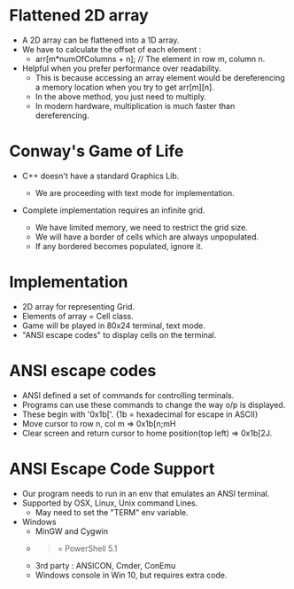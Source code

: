 <!-- Some Theory -->

# Flattened 2D array

- A 2D array can be flattened into a 1D array.
- We have to calculate the offset of each element :
    - arr[m*numOfColumns + n]; // The element in row m, column n.
- Helpful when you prefer performance over readability.
    - This is because accessing an array element would be dereferencing a memory location
      when you try to get arr[m][n].
    - In the above method, you just need to multiply.
    - In modern hardware, multiplication is much faster than dereferencing.


# Conway's Game of Life

- C++ doesn't have a standard Graphics Lib.
    - We are proceeding with text mode for implementation.

- Complete implementation requires an infinite grid.
    - We have limited memory, we need to restrict the grid size.
    - We will have a border of cells which are always unpopulated.
    - If any bordered becomes populated, ignore it.


# Implementation

- 2D array for representing Grid.
- Elements of array = Cell class.
- Game will be played in 80x24 terminal, text mode.
- "ANSI escape codes" to display cells on the terminal.


# ANSI escape codes

- ANSI defined a set of commands for controlling terminals.
- Programs can use these commands to change the way o/p is displayed.
- These begin with '0x1b['. {1b = hexadecimal for escape in ASCII}
- Move cursor to row n, col m => 0x1b[n;mH
- Clear screen and return cursor to home position(top left) => 0x1b[2J.


# ANSI Escape Code Support

- Our program needs to run in an env that emulates an ANSI terminal.
- Supported by OSX, Linux, Unix command Lines.
    - May need to set the "TERM" env variable.
- Windows
    - MinGW and Cygwin
    - >= PowerShell 5.1
    - 3rd party : ANSICON, Cmder, ConEmu
    - Windows console in Win 10, but requires extra code.

